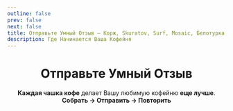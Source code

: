 ```yaml
---
outline: false
prev: false
next: false
title: Отправьте Умный Отзыв – Корж, Skuratov, Surf, Mosaic, Белотурка, Кэрри
description: Где Начинается Ваша Кофейня
---
```

<div align="center">

# Отправьте Умный Отзыв

**Каждая чашка кофе** делает Вашу любимую кофейню **еще лучше**. <br>
**Собрать → Отправить → Повторить**
<br>

</div>

<CoffeePointsSMR />

<br>

<SignalModalButton />

<br><br>

<SignalT9Configurator />

